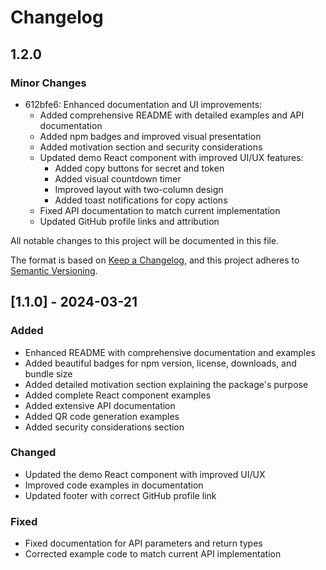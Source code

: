 # Changelog

## 1.2.0

### Minor Changes

- 612bfe6: Enhanced documentation and UI improvements:
  - Added comprehensive README with detailed examples and API documentation
  - Added npm badges and improved visual presentation
  - Added motivation section and security considerations
  - Updated demo React component with improved UI/UX features:
    - Added copy buttons for secret and token
    - Added visual countdown timer
    - Improved layout with two-column design
    - Added toast notifications for copy actions
  - Fixed API documentation to match current implementation
  - Updated GitHub profile links and attribution

All notable changes to this project will be documented in this file.

The format is based on [Keep a Changelog](https://keepachangelog.com/en/1.0.0/),
and this project adheres to [Semantic Versioning](https://semver.org/spec/v2.0.0.html).

## [1.1.0] - 2024-03-21

### Added

- Enhanced README with comprehensive documentation and examples
- Added beautiful badges for npm version, license, downloads, and bundle size
- Added detailed motivation section explaining the package's purpose
- Added complete React component examples
- Added extensive API documentation
- Added QR code generation examples
- Added security considerations section

### Changed

- Updated the demo React component with improved UI/UX
- Improved code examples in documentation
- Updated footer with correct GitHub profile link

### Fixed

- Fixed documentation for API parameters and return types
- Corrected example code to match current API implementation
